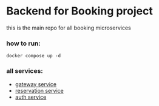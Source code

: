 # Backend for Booking project

this is the main repo for all booking microservices

### how to run:

```shell
docker compose up -d
```

### all services:

- [gateway service](https://github.com/ttodoshi/booking-gateway-service)
- [reservation service](https://github.com/ttodoshi/booking-reservation-service)
- [auth service](https://github.com/ttodoshi/booking-auth-service)
